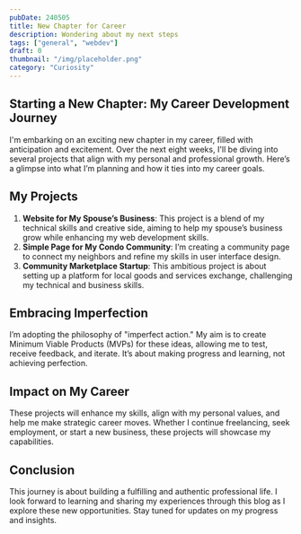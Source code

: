 ```yaml
---
pubDate: 240505
title: New Chapter for Career
description: Wondering about my next steps
tags: ["general", "webdev"]
draft: 0
thumbnail: "/img/placeholder.png" 
category: "Curiosity"
---
```


## Starting a New Chapter: My Career Development Journey

I'm embarking on an exciting new chapter in my career, filled with anticipation and excitement. Over the next eight weeks, I'll be diving into several projects that align with my personal and professional growth. Here’s a glimpse into what I’m planning and how it ties into my career goals.

## My Projects

1. **Website for My Spouse’s Business**: This project is a blend of my technical skills and creative side, aiming to help my spouse’s business grow while enhancing my web development skills.
2. **Simple Page for My Condo Community**: I’m creating a community page to connect my neighbors and refine my skills in user interface design.
3. **Community Marketplace Startup**: This ambitious project is about setting up a platform for local goods and services exchange, challenging my technical and business skills.

## Embracing Imperfection

I’m adopting the philosophy of "imperfect action." My aim is to create Minimum Viable Products (MVPs) for these ideas, allowing me to test, receive feedback, and iterate. It’s about making progress and learning, not achieving perfection.

## Impact on My Career

These projects will enhance my skills, align with my personal values, and help me make strategic career moves. Whether I continue freelancing, seek employment, or start a new business, these projects will showcase my capabilities.

## Conclusion

This journey is about building a fulfilling and authentic professional life. I look forward to learning and sharing my experiences through this blog as I explore these new opportunities. Stay tuned for updates on my progress and insights.